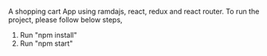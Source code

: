 A shopping cart App using ramdajs, react, redux and react router. To run the project, please follow below steps,

1. Run "npm install"
2. Run "npm start"
